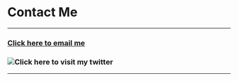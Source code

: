 # Contact Me
* * *
### [Click here to email me](mailto://limor.jordan@gmail.com "My Email")
### ![Click here to visit my twitter](https://twitter.com/chilaxan1 "My Twitter")
* * *
